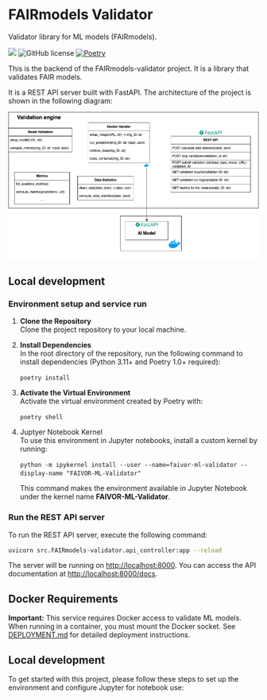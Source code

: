# FAIRmodels Validator

Validator library for ML models (FAIRmodels).

![](https://img.shields.io/badge/python-3.11+-blue.svg)
![GitHub license](https://img.shields.io/github/license/MaastrichtU-BISS/FAIVOR-backend)
[![Poetry](https://img.shields.io/endpoint?url=https://python-poetry.org/badge/v0.json)](https://python-poetry.org/)

This is the backend of the FAIRmodels-validator project. It is a library that validates FAIR models.

It is a REST API server built with FastAPI.
The architecture of the project is shown in the following diagram:

![techstack](./architecture.drawio.png)

## Local development

### Environment setup and service run

1. **Clone the Repository**  
   Clone the project repository to your local machine.

2. **Install Dependencies**  
   In the root directory of the repository, run the following command to install dependencies (Python 3.11+ and Poetry 1.0+ required):

   `poetry install`

3. **Activate the Virtual Environment**  
   Activate the virtual environment created by Poetry with:

   `poetry shell`

4. Juptyer Notebook Kernel  
   To use this environment in Jupyter notebooks, install a custom kernel by running:

   `python -m ipykernel install --user --name=faivor-ml-validator --display-name "FAIVOR-ML-Validator"`

   This command makes the environment available in Jupyter Notebook under the kernel name **FAIVOR-ML-Validator**.

### Run the REST API server

To run the REST API server, execute the following command:

```bash
uvicorn src.FAIRmodels-validator.api_controller:app --reload
```

The server will be running on [http://localhost:8000](http://localhost:8000). You can access the API documentation at [http://localhost:8000/docs](http://localhost:8000/docs).

## Docker Requirements

**Important:** This service requires Docker access to validate ML models. When running in a container, you must mount the Docker socket. See [DEPLOYMENT.md](./DEPLOYMENT.md) for detailed deployment instructions.

## Local development

To get started with this project, please follow these steps to set up the environment and configure Jupyter for notebook use:
